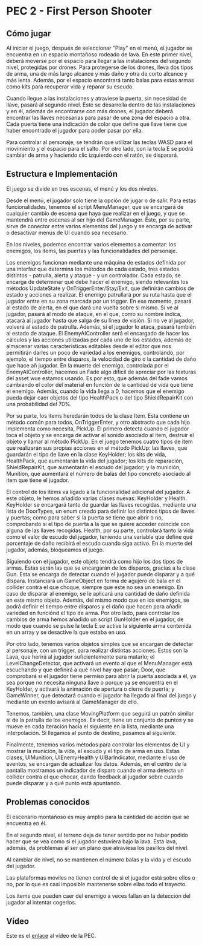 # PEC 2 - First Person Shooter

## Cómo jugar
Al iniciar el juego, después de seleccionar "Play" en el menú, el jugador se encuentra en un espacio montañoso rodeado de lava. En este primer nivel, deberá moverse por el espacio para llegar a las instalaciones del segundo nivel, protegidas por drones. Para protegerse de los drones, lleva dos tipos de arma, una de más largo alcance y más daño y otra de corto alcance y más lenta. Además, por el espacio encontrará tanto balas para estas armas como kits para recuperar vida y reparar su escudo.

Cuando llegue a las instalaciones y atraviese la puerta, sin necesidad de llave, pasará al segundo nivel. Este se desarrolla dentro de las instalaciones y en él, además de encontrarse con más drones, el jugador deberá encontrar las llaves necesarias para pasar de una zona del espacio a otra. Cada puerta tiene una indicación de color que define qué llave tiene que haber encontrado el jugador para poder pasar por ella.

Para controlar al personaje, se tendrán que utilizar las teclas WASD para el movimiento y el espacio para el salto. Por otro lado, con la tecla E se podrá cambiar de arma y haciendo clic izquierdo con el ratón, se disparará.

## Estructura e Implementación
El juego se divide en tres escenas, el menú y los dos niveles.

Desde el menú, el jugador solo tiene la opción de jugar o de salir. Para estas funcionalidades, tenemos el script MenuManager, que se encargará de cualquier cambio de escena que haya que realizar en el juego, y que se mantendrá entre escenas al ser hijo del GameManager. Este, por su parte, sirve de conector entre varios elementos del juego y se encarga de activar o desactivar menús de UI cuando sea necesario.

En los niveles, podemos encontrar varios elementos a comentar: los enemigos, los items, las puertas y las funcionalidades del personaje.

Los enemigos funcionan mediante una máquina de estados definida por una interfaz que determina los métodos de cada estado, tres estados distintos - patrulla, alerta y ataque - y un controlador. Cada estado, se encarga de determinar qué debe hacer el enemigo, siendo relevantes los métodos UpdateState y OnTriggerEnter/Stay/Exit, que definirán cambios de estado y acciones a realizar. El enemigo patrullará por su ruta hasta que el jugador entre en su zona marcada por un trigger. En ese momento, pasará al estado de alerta, en el que dará una vuelta sobre si mismo. Si ve al jugador, pasará al modo de ataque, en el que, como su nombre indica, atacará al jugador hasta que salga de su línea de visión. Si no ve al jugador, volverá al estado de patrulla. Además, si el jugador lo ataca, pasará también al estado de ataque. El EnemyAIController será el encargado de hacer los cálculos y las acciones utilizadas por cada uno de los estados, además de almacenar varias características editables desde el editor que nos permitirán darles un poco de variedad a los enemigos, controlando, por ejemplo, el tiempo entre disparos, la velocidad de giro o la cantidad de daño que hace añ jugador. En la muerte del enemigo, controlada por el EnemyAIController, hacemos un Fade algo dificil de apreciar por las texturas del asset wue estamos usando. Es por esto, que además del fade vamos cambiando el color del material en función de la cantidad de vida que tiene el enemigo. Además, cuando la vida llega a 0, hacemos que el enemigo pueda dejar caer objetos del tipo HealthPack o del tipo ShieldRepairKit con una probabilidad del 70%.

Por su parte, los items heredarán todos de la clase Item. Esta contiene un método común para todos, OnTriggerEnter, y otro abstracto que cada hijo implementa como necesita, PickUp. El primero detecta cuando el jugador toca el objeto y se encarga de activar el sonido asociado al item, destruir el objeto y llamar al método PickUp. En el juego tenemos cuatro tipos de item que realizarán sus propias acciones en el método PickUp: las llaves, que guardarán el tipo de llave en la clase KeyHolder; los kits de vida, HealthPack, que aumentarán la vida del jugador; los kits de reparación, ShieldRepairKit, que aumentarán el escudo del jugador; y la munición, Munition, que aumentará el número de balas del tipo concreto asociado al item que tiene el jugador.

El control de los items va ligado a la funcionalidad adicional del jugador. A este objeto, le hemos añadido varias clases nuevas: KeyHolder y Health. KeyHolder se encargará tanto de guardar las llaves recogidas, mediante una lista de DoorTypes, un enum creado para definir los distintos tipos de llaves y puertas; como para saber si la puerta se tiene que abrir o no, comprobando si el tipo de puerta a la que se quiere acceder coincide con alguna de las llaves recogidas. Health, por su parte, controlará tanto la vida como el valor de escudo del jugador, teniendo una variable que define qué porcentaje de daño recibirá el escudo cuando siga activo. En la muerte del jugador, además, bloqueamos el juego.

Siguiendo con el jugador, este objeto tendrá como hijo los dos tipos de armas. Estas serán las que se encargarán de los disparos, gracias a la clase Gun. Esta se encarga de detectar cuando el jugador puede disparar y a qué dispara. Instanciará un GameObject en forma de agujero de bala en el collider contra el que choque, siempre que este no sea un enemigo. En caso de disparar al enemigo, se le aplicará una cantidad de daño definida en este mismo objeto. Además, del mismo modo que en los enemigos, se podrá definir el tiempo entre disparos y el daño que hacen para añadir variedad en funciónd el tipo de arma. Por otro lado, para controlar los cambios de arma hemos añadido un script GunHolder en el jugador, de modo que cuando se pulse la tecla E se active la siguiente arma contenida en un array y se desactive la que estaba en uso.

Por otro lado, tenemos varios objetos simples que se encargan de detectar al personaje, con un trigger, para realizar distintas acciones. Estos son la Lava, que herirá al jugador suficientemente para matarlo; el LevelChangeDetector, que activará un evento al que el MenuManager está escuchando y que definirá a qué nivel hay que pasar; Door, que comprobará si el jugador tiene permiso para abrir la puerta asociada a él, ya sea porque no necesita ninguna llave o porque ya se encuentra en el KeyHolder, y activará la animación de apertura o cierre de puerta; y GameWinner, que detectará cuando el jugador ha llegado al final del juego y mediante un evento avisará al GameManager de ello.

Tenemos, también, una clase MovingPlatform que seguirá un patrón similar al de la patrulla de los enemigos. Es decir, tiene un conjunto de puntos y se mueve en cada iteración hacia el siguiente en la lista, mediante una interpolación. Si llegamos al punto de destino, pasamos al siguiente.

Finalmente, tenemos varios métodos para controlar los elementos de UI y mostrar la munición, la vida, el escudo y el tipo de arma en uso. Estas clases, UIMunition, UIEnemyHealth y UIBarIndicator, mediante el uso de eventos, se encargan de actualizar los datos. Además, en el centro de la pantalla mostramos un indicador de disparo cuando el arma detecta un collider contra el que chocar, dando feedback al jugador sobre cuando puede disparar y a qué punto está apuntando.

## Problemas conocidos
El escenario montañoso es muy amplio para la cantidad de acción que se encuentra en él.

En el segundo nivel, el terreno deja de tener sentido por no haber podido hacer que se vea como si el jugador estuviera bajo la lava. Esta lava, además, da problemas al ser un plano que atraviesa los pasillos del nivel.

Al cambiar de nivel, no se mantienen el número balas y la vida y el escudo del jugador.

Las plataformas móviles no tienen control de si el jugador está sobre ellos o no, por lo que es casi imposible mantenerse sobre ellas todo el trayecto.

Los items que pueden caer del enemigo a veces fallan en la detección del jugador al intentar cogerlos.

## Vídeo
Este es el [enlace](https://youtu.be/NsWpYmAoHqc) al vídeo de la PEC.
